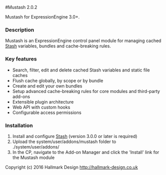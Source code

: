 #Mustash 2.0.2 

Mustash for ExpressionEngine 3.0+.

### Description

Mustash is an ExpressionEngine control panel module for managing cached [Stash](https://github.com/croxton/Stash) variables, bundles and cache-breaking rules.

### Key features
* Search, filter, edit and delete cached Stash variables and static file caches
* Flush cache globally, by scope or by bundle
* Create and edit your own bundles
* Setup advanced cache-breaking rules for core modules and third-party add-ons
* Extensible plugin architecture
* Web API with custom hooks
* Configurable access permissions


### Installation
1. Install and configure [Stash](https://github.com/croxton/Stash/wiki/Installing-%26-upgrading) (version 3.0.0 or later is required)
2. Upload the system/user/addons/mustash folder to ./system/user/addons/
3. In the CP, navigate to the Add-on Manager and click the 'Install' link for the Mustash module


Copyright (c) 2016 Hallmark Design http://hallmark-design.co.uk

